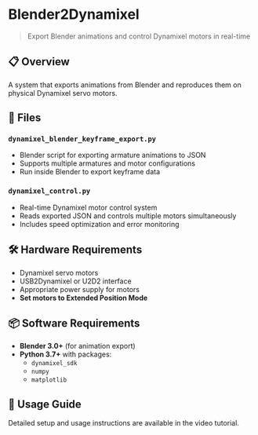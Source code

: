 # Blender2Dynamixel
> Export Blender animations and control Dynamixel motors in real-time

## 📋 Overview
A system that exports animations from Blender and reproduces them on physical Dynamixel servo motors.

## 🔧 Files

### `dynamixel_blender_keyframe_export.py`
- Blender script for exporting armature animations to JSON
- Supports multiple armatures and motor configurations
- Run inside Blender to export keyframe data

### `dynamixel_control.py`
- Real-time Dynamixel motor control system
- Reads exported JSON and controls multiple motors simultaneously
- Includes speed optimization and error monitoring

## 🛠️ Hardware Requirements
- Dynamixel servo motors
- USB2Dynamixel or U2D2 interface
- Appropriate power supply for motors
- **Set motors to Extended Position Mode**

## 📦 Software Requirements
- **Blender 3.0+** (for animation export)
- **Python 3.7+** with packages:
  - `dynamixel_sdk`
  - `numpy`
  - `matplotlib`

## 🎥 Usage Guide
Detailed setup and usage instructions are available in the video tutorial.